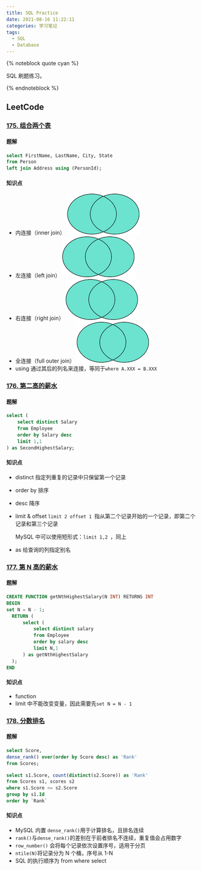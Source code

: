 ```yaml
---
title: SQL Practice
date: 2021-08-16 11:22:11
categories: 学习笔记
tags:
  - SQL
  - Database
---
```


{% noteblock quote cyan %}

SQL 刷题练习。

{% endnoteblock %}

<!-- more -->

## LeetCode

### [175. 组合两个表](https://leetcode-cn.com/problems/combine-two-tables/)

#### 题解

```sql
select FirstName, LastName, City, State
from Person
left join Address using (PersonId);
```

#### 知识点

- 内连接（inner join）
  ![inner-join](SQL-Practice/l.png)
- 左连接（left join）
  ![left-outer-join](SQL-Practice/l.png)
- 右连接（right join）
  ![right-outer-join](SQL-Practice/l.png)
- 全连接（full outer join）
  ![full-outer-join](SQL-Practice/l.png)
- using
  通过其后的列名来连接，等同于`where A.XXX = B.XXX`

### [176. 第二高的薪水](https://leetcode-cn.com/problems/second-highest-salary/)

#### 题解

```sql
select (
    select distinct Salary
    from Employee
    order by Salary desc
    limit 1,1
) as SecondHighestSalary;
```

#### 知识点

- distinct
  指定列重复的记录中只保留第一个记录

- order by
  排序

- desc
  降序

- limit & offset
  `limit 2 offset 1 `指从第二个记录开始的一个记录，即第二个记录和第三个记录

  MySQL 中可以使用短形式：`limit 1,2 `，同上

- as
  给查询的列指定别名

### [177. 第 N 高的薪水](https://leetcode-cn.com/problems/nth-highest-salary/)

#### 题解

```sql
CREATE FUNCTION getNthHighestSalary(N INT) RETURNS INT
BEGIN
set N = N - 1;
  RETURN (
      select (
          select distinct salary
          from Employee
          order by salary desc
          limit N,1
      ) as getNthHighestSalary
  );
END
```

#### 知识点

- function
- limit 中不能改变变量，因此需要先`set N = N - 1`

### [178. 分数排名](https://leetcode-cn.com/problems/rank-scores/)

#### 题解

```sql
select Score,
dense_rank() over(order by Score desc) as 'Rank'
from Scores;
```

```sql
select s1.Score, count(distinct(s2.Score)) as 'Rank'
from Scores s1, scores s2
where s1.Score <= s2.Score
group by s1.Id
order by `Rank`
```

#### 知识点

- MySQL 内置 `dense_rank()`用于计算排名，且排名连续
- `rank()`与`dense_rank()`的差别在于前者排名不连续，重复值会占用数字
- `row_number()` 会将每个记录依次设置序号，适用于分页
- `ntile(N)`将记录分为 N 个桶，序号从 1-N
- SQL 的执行顺序为 from where select
